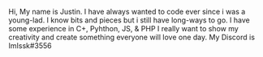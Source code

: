 Hi, My name is Justin.
I have always wanted to code ever since i was a young-lad.
I know bits and pieces but i still have long-ways to go.
I have some experience in C+, Pyhthon, JS, & PHP
I really want to show my creativity and create something everyone will love one day.
My Discord is ImIssk#3556
